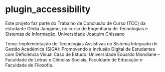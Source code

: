 # plugin_accessibility

Este projeto faz parte do Trabalho de Conclusão de Curso (TCC) da estudante Gédia Jangamo,
no curso de Engenharia de Tecnologias e Sistemas de Informação. Universidade Joaquim Chissano

Tema: Implementação de Tecnologias Assistivas no Sistema Integrado de Gestão Académica (SIGA):
Promovendo a Inclusão Digital de Estudantes com Deficiência Visual Caso de Estudo:
Universidade Eduardo Mondlane – Faculdade de Letras e Ciências Sociais, Faculdade de Educação e Faculdade de Filosofia.
